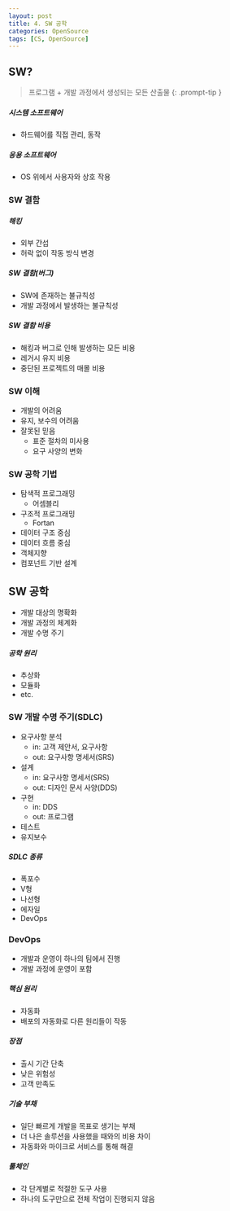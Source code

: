 ```yaml
---
layout: post
title: 4. SW 공학
categories: OpenSource
tags: [CS, OpenSource]
---
```


## SW?

> 프로그램 + 개발 과정에서 생성되는 모든 산출물
> {: .prompt-tip }

##### 시스템 소프트웨어

- 하드웨어를 직접 관리, 동작

##### 응용 소프트웨어

- OS 위에서 사용자와 상호 작용

### SW 결함

##### 해킹

- 외부 간섭
- 허락 없이 작동 방식 변경

##### SW 결함(버그)

- SW에 존재하는 불규칙성
- 개발 과정에서 발생하는 불규칙성

##### SW 결함 비용

- 해킹과 버그로 인해 발생하는 모든 비용
- 레거시 유지 비용
- 중단된 프로젝트의 매몰 비용

### SW 이해

- 개발의 어려움
- 유지, 보수의 어려움
- 잘못된 믿음
  - 표준 절차의 미사용
  - 요구 사양의 변화

### SW 공학 기법

- 탐색적 프로그래밍
  - 어셈블리
- 구조적 프로그래밍
  - Fortan
- 데이터 구조 중심
- 데이터 흐름 중심
- 객체지향
- 컴포넌트 기반 설계

## SW 공학

- 개발 대상의 명확화
- 개발 과정의 체계화
- 개발 수명 주기

##### 공학 원리

- 추상화
- 모듈화
- etc.

### SW 개발 수명 주기(SDLC)

- 요구사항 분석
  - in: 고객 제안서, 요구사항
  - out: 요구사항 명세서(SRS)
- 설계
  - in: 요구사항 명세서(SRS)
  - out: 디자인 문서 사양(DDS)
- 구현
  - in: DDS
  - out: 프로그램
- 테스트
- 유지보수

##### SDLC 종류

- 폭포수
- V형
- 나선형
- 에자일
- DevOps

### DevOps

- 개발과 운영이 하나의 팀에서 진행
- 개발 과정에 운영이 포함

##### 핵심 원리

- 자동화
- 배포의 자동화로 다른 원리들이 작동

##### 장점

- 출시 기간 단축
- 낮은 위험성
- 고객 만족도

##### 기술 부채

- 일단 빠르게 개발을 목표로 생기는 부채
- 더 나은 솔루션을 사용했을 때와의 비용 차이
- 자동화와 마이크로 서비스를 통해 해결

##### 툴체인

- 각 단계별로 적절한 도구 사용
- 하나의 도구만으로 전체 작업이 진행되지 않음
